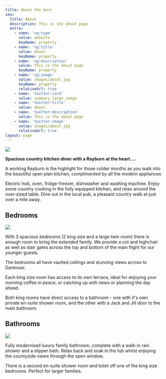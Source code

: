 ```yaml
---
title: About the barn
seo:
  title: About
  description: This is the about page
  extra:
    - name: 'og:type'
      value: website
      keyName: property
    - name: 'og:title'
      value: About
      keyName: property
    - name: 'og:description'
      value: This is the about page
      keyName: property
    - name: 'og:image'
      value: images/about.jpg
      keyName: property
      relativeUrl: true
    - name: 'twitter:card'
      value: summary_large_image
    - name: 'twitter:title'
      value: About
    - name: 'twitter:description'
      value: This is the about page
    - name: 'twitter:image'
      value: images/about.jpg
      relativeUrl: true
layout: page
---
```

![](/images/kitchen.jpg)

**Spacious country kitchen diner with a Rayburn at the heart....**

A working Rayburn is the highlight for those colder months as you walk into the beautiful open plan kitchen, complimented by all the modern appliances

Electric hob, oven, fridge-freezer, dishwasher and washing machine.
Enjoy some country cooking in the fully equipped kitchen, and relax around the over-sized table.
Dine out in the local pub, a pleasant country walk at just over a mile away.

## Bedrooms

![](/images/bedroom1.jpg)

With 3 spacious bedrooms (2 king size and a large twin room) there is enough room to bring the extended family.
We provide a cot and highchair as well as stair gates across the top and bottom of the main flight for our younger guests.

The bedrooms all have vaulted ceilings and stunning views across to Dartmoor.

Each king size room has access to its own terrace, ideal for enjoying your morning coffee in peace, or catching up with news or planning the day ahead.

Both king rooms have direct access to a bathroom - one with it's own private en-suite shower room, and the other with a Jack and Jill door to the main bathroom.

## Bathrooms

![](/images/bathroom1.jpg)

Fully modernised luxury family bathroom, complete with a walk-in rain shower and a slipper bath.
Relax back and soak in the tub whilst enjoying the countyside views through the open window.

There is a second en-suite shower room and toilet off one of the king size bedrooms. Perfect for larger families.

